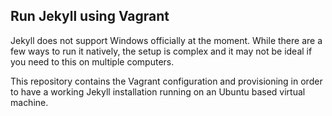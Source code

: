 Run Jekyll using Vagrant
------------------------

Jekyll does not support Windows officially at the moment. While there are a few
ways to run it natively, the setup is complex and it may not be ideal if you
need to this on multiple computers.

This repository contains the Vagrant configuration and provisioning in order to
have a working Jekyll installation running on an Ubuntu based virtual machine.
 

